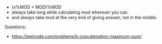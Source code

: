 
- (x%MOD + MOD)%MOD
- always take long while calculating mod wherever you can.
- and always take mod at the very end of giving answer, not in the middle.


Questions:
- https://leetcode.com/problems/k-concatenation-maximum-sum/
